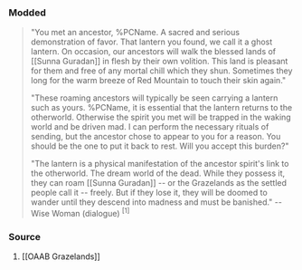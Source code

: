### Modded

> "You met an ancestor, %PCName. A sacred and serious demonstration of favor. That lantern you found, we call it a ghost lantern. On occasion, our ancestors will walk the blessed lands of [[Sunna Guradan]] in flesh by their own volition. This land is pleasant for them and free of any mortal chill which they shun. Sometimes they long for the warm breeze of Red Mountain to touch their skin again."
> 
> "These roaming ancestors will typically be seen carrying a lantern such as yours. %PCName, it is essential that the lantern returns to the otherworld. Otherwise the spirit you met will be trapped in the waking world and be driven mad. I can perform the necessary rituals of sending, but the ancestor chose to appear to you for a reason. You should be the one to put it back to rest. Will you accept this burden?"
> 
> "The lantern is a physical manifestation of the ancestor spirit's link to the otherworld. The dream world of the dead. While they possess it, they can roam [[Sunna Guradan]] -- or the Grazelands as the settled people call it -- freely. But if they lose it, they will be doomed to wander until they descend into madness and must be banished."
> -- Wise Woman (dialogue) <sup>[1]</sup>
### Source
1. [[OAAB Grazelands]]